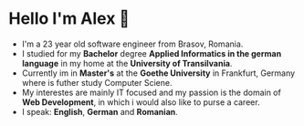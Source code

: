 # Hello I'm Alex 👋
- I'm a 23 year old software engineer from Brasov, Romania.
- I studied for my **Bachelor** degree **Applied Informatics in the german language** in my home at the **University of Transilvania**. 
- Currently im in **Master's** at the **Goethe University** in Frankfurt, Germany where is futher study Computer Sciene.
- My interestes are mainly IT focused and my passion is the domain of **Web Development**, in which i would also like to purse a career.
- I speak: **English**, **German** and **Romanian**.

